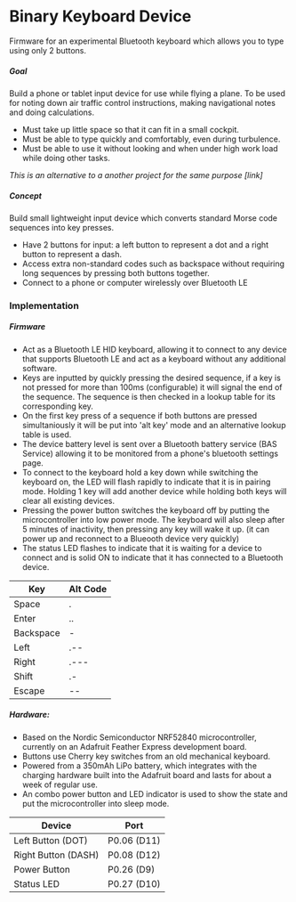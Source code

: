 # Binary Keyboard Device

Firmware for an experimental Bluetooth keyboard which allows you to type using only 2 buttons.

##### Goal
Build a phone or tablet input device for use while flying a plane.  To be used for noting down air traffic control instructions, making navigational notes and doing calculations.  
- Must take up little space so that it can fit in a small cockpit.  
- Must be able to type quickly and comfortably, even during turbulence.  
- Must be able to use it without looking and when under high work load while doing other tasks.  

*This is an alternative to a another project for the same purpose [link]*

##### Concept
Build small lightweight input device which converts standard Morse code sequences into key presses.  
- Have 2 buttons for input: a left button to represent a dot and a right button to represent a dash.  
- Access extra non-standard codes such as backspace without requiring long sequences by pressing both buttons together.   
- Connect to a phone or computer wirelessly over Bluetooth LE


### Implementation
##### Firmware
- Act as a Bluetooth LE HID keyboard, allowing it to connect to any device that supports Bluetooth LE and act as a keyboard without any additional software.  
- Keys are inputted by quickly pressing the desired sequence, if a key is not pressed for more than 100ms (configurable) it will signal the end of the sequence.  The sequence is then checked in a lookup table for its corresponding key.  
- On the first key press of a sequence if both buttons are pressed simultaniously it will be put into 'alt key' mode and an alternative lookup table is used.  
- The device battery level is sent over a Bluetooth battery service (BAS Service) allowing it to be monitored from a phone's bluetooth settings page.  
- To connect to the keyboard hold a key down while switching the keyboard on, the LED will flash rapidly to indicate that it is in pairing mode.  Holding 1 key will add another device while holding both keys will clear all existing devices.  
- Pressing the power button switches the keyboard off by putting the microcontroller into low power mode.  The keyboard will also sleep after 5 minutes of inactivity, then pressing any key will wake it up.  (it can power up and reconnect to a Blueooth device very quickly)
- The status LED flashes to indicate that it is waiting for a device to connect and is solid ON to indicate that it has connected to a Bluetooth device.  

Key | Alt Code
-----|----
Space | .
Enter | ..
Backspace | -
Left | .--
Right | .---
Shift | .-
Escape | --

##### Hardware:
- Based on the Nordic Semiconductor NRF52840 microcontroller, currently on an Adafruit Feather Express development board.  
- Buttons use Cherry key switches from an old mechanical keyboard.    
- Powered from a 350mAh LiPo battery, which integrates with the charging hardware built into the Adafruit board and lasts for about a week of regular use.    
- An combo power button and LED indicator is used to show the state and put the microcontroller into sleep mode.  

Device | Port
-------|-----
Left Button (DOT) | P0.06 (D11)
Right Button (DASH) | P0.08 (D12)
Power Button | P0.26 (D9) 
Status LED | P0.27 (D10)
